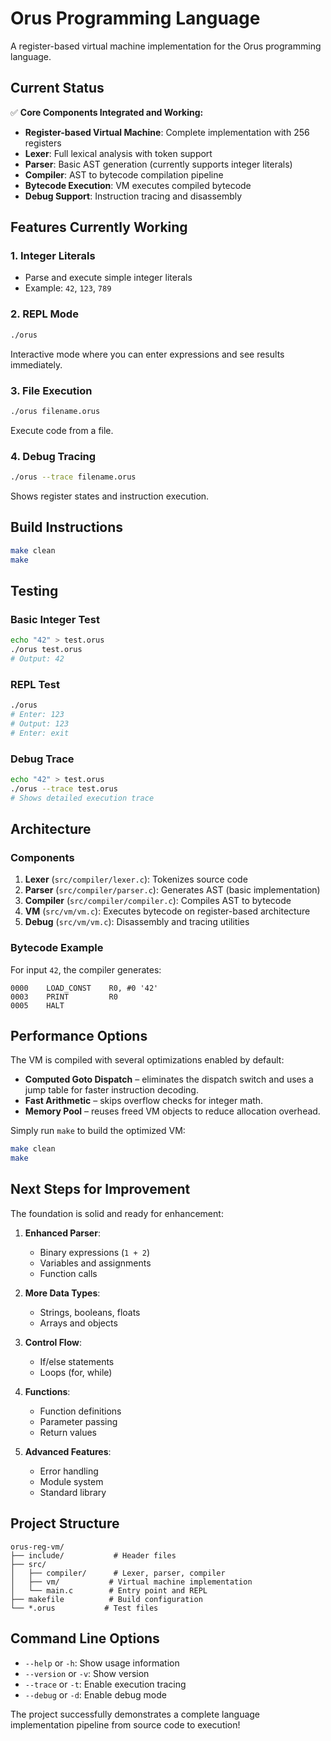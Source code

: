 # Orus Programming Language

A register-based virtual machine implementation for the Orus programming language.

## Current Status

✅ **Core Components Integrated and Working:**

- **Register-based Virtual Machine**: Complete implementation with 256 registers
- **Lexer**: Full lexical analysis with token support
- **Parser**: Basic AST generation (currently supports integer literals)
- **Compiler**: AST to bytecode compilation pipeline
- **Bytecode Execution**: VM executes compiled bytecode
- **Debug Support**: Instruction tracing and disassembly

## Features Currently Working

### 1. Integer Literals
- Parse and execute simple integer literals
- Example: `42`, `123`, `789`

### 2. REPL Mode
```bash
./orus
```
Interactive mode where you can enter expressions and see results immediately.

### 3. File Execution
```bash
./orus filename.orus
```
Execute code from a file.

### 4. Debug Tracing
```bash
./orus --trace filename.orus
```
Shows register states and instruction execution.

## Build Instructions

```bash
make clean
make
```

## Testing

### Basic Integer Test
```bash
echo "42" > test.orus
./orus test.orus
# Output: 42
```

### REPL Test
```bash
./orus
# Enter: 123
# Output: 123
# Enter: exit
```

### Debug Trace
```bash
echo "42" > test.orus  
./orus --trace test.orus
# Shows detailed execution trace
```

## Architecture

### Components

1. **Lexer** (`src/compiler/lexer.c`): Tokenizes source code
2. **Parser** (`src/compiler/parser.c`): Generates AST (basic implementation)
3. **Compiler** (`src/compiler/compiler.c`): Compiles AST to bytecode
4. **VM** (`src/vm/vm.c`): Executes bytecode on register-based architecture
5. **Debug** (`src/vm/vm.c`): Disassembly and tracing utilities

### Bytecode Example

For input `42`, the compiler generates:
```
0000    LOAD_CONST    R0, #0 '42'
0003    PRINT         R0
0005    HALT
```

## Performance Options

The VM is compiled with several optimizations enabled by default:

- **Computed Goto Dispatch** – eliminates the dispatch switch and uses a jump
  table for faster instruction decoding.
- **Fast Arithmetic** – skips overflow checks for integer math.
- **Memory Pool** – reuses freed VM objects to reduce allocation overhead.

Simply run `make` to build the optimized VM:

```bash
make clean
make
```

## Next Steps for Improvement

The foundation is solid and ready for enhancement:

1. **Enhanced Parser**: 
   - Binary expressions (`1 + 2`)
   - Variables and assignments
   - Function calls

2. **More Data Types**:
   - Strings, booleans, floats
   - Arrays and objects

3. **Control Flow**:
   - If/else statements
   - Loops (for, while)

4. **Functions**:
   - Function definitions
   - Parameter passing
   - Return values

5. **Advanced Features**:
   - Error handling
   - Module system
   - Standard library

## Project Structure

```
orus-reg-vm/
├── include/           # Header files
├── src/
│   ├── compiler/      # Lexer, parser, compiler
│   ├── vm/           # Virtual machine implementation
│   └── main.c        # Entry point and REPL
├── makefile          # Build configuration
└── *.orus           # Test files
```

## Command Line Options

- `--help` or `-h`: Show usage information
- `--version` or `-v`: Show version
- `--trace` or `-t`: Enable execution tracing
- `--debug` or `-d`: Enable debug mode

The project successfully demonstrates a complete language implementation pipeline from source code to execution!
